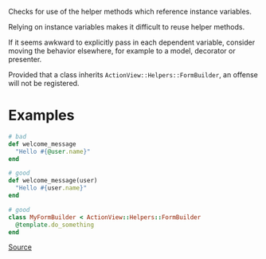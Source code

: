 
Checks for use of the helper methods which reference
instance variables.

Relying on instance variables makes it difficult to reuse helper
methods.

If it seems awkward to explicitly pass in each dependent
variable, consider moving the behavior elsewhere, for
example to a model, decorator or presenter.

Provided that a class inherits `ActionView::Helpers::FormBuilder`,
an offense will not be registered.

# Examples

```ruby
# bad
def welcome_message
  "Hello #{@user.name}"
end

# good
def welcome_message(user)
  "Hello #{user.name}"
end

# good
class MyFormBuilder < ActionView::Helpers::FormBuilder
  @template.do_something
end
```

[Source](http://www.rubydoc.info/gems/rubocop/RuboCop/Cop/Rails/HelperInstanceVariable)
